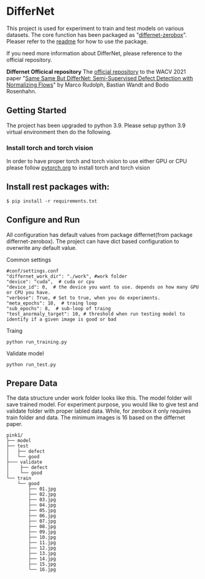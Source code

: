 # DifferNet
This project is used for experiment to train and test models on various datasets. The core function has been packaged as "[differnet-zerobox](https://github.com/zerobox-ai/pydiffernet)". Pleaser refer to the [readme](https://github.com/zerobox-ai/pydiffernet/blob/master/README.md) for how to use the package.

If you need more information about DifferNet, please reference to the official repository. 

**Differnet Officical repository**
The [official repository](https://github.com/marco-rudolph/differnet) to the WACV 2021 paper "[Same Same But DifferNet: Semi-Supervised Defect Detection with Normalizing Flows](
https://arxiv.org/abs/2008.12577)" by Marco Rudolph, Bastian Wandt and Bodo Rosenhahn.

## Getting Started

The project has been upgraded to python 3.9. Please setup python 3.9 virtual environment then do the following.

### Install torch and torch vision
In order to have proper torch and torch vision to use either GPU or CPU please follow [pytorch.org](https://pytorch.org/get-started/locally/) to install torch and torch vision

## Install rest packages with:

```
$ pip install -r requirements.txt
```

## Configure and Run

All configuration has default values from package differnet(from package differnet-zerobox).
The project can have dict based configuration to overwrite any default value.


Common settings
```
#conf/settings.conf
"differnet_work_dir": "./work", #work folder
"device": "cuda",  # cuda or cpu
"device_id": 0,  # the device you want to use. depends on how many GPU or CPU you have. 
"verbose": True, # Set to true, when you do experiments.
"meta_epochs": 10,  # traing loop
"sub_epochs": 8,  # sub-loop of traing
"test_anormaly_target": 10, # threshold when run testing model to identify if a given image is good or bad

```

Traing

```
python run_training.py
```

Validate model
```
python run_test.py
```

## Prepare Data
The data structure under work folder looks like this. The model folder will save trained model.
For experiment purpose, you would like to give test and validate folder with proper labled data. While, for zerobox 
it only requires train folder and data. The minimum images is 16 based on the differnet paper.

```
pink1/
├── model
├── test
│   ├── defect
│   └── good
├─── validate
│    ├── defect
│    └── good
└── train
    └── good
        ├── 01.jpg
        ├── 02.jpg
        ├── 03.jpg
        ├── 04.jpg
        ├── 05.jpg
        ├── 06.jpg
        ├── 07.jpg
        ├── 08.jpg
        ├── 09.jpg
        ├── 10.jpg
        ├── 11.jpg
        ├── 12.jpg
        ├── 13.jpg
        ├── 14.jpg
        ├── 15.jpg
        └── 16.jpg
```
 
